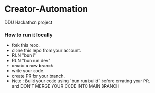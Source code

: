 # Creator-Automation
DDU Hackathon project


### How to run it locally
- fork this repo.
- clone this repo from your account.
- RUN "bun i"
- RUN "bun run dev"
- create a new branch 
- write your code.
- create PR for your branch.
- Note : Build your code using "bun run build" before creating your PR. and DON'T MERGE YOUR CODE INTO MAIN BRANCH